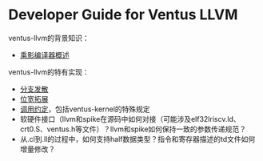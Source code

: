 # Developer Guide for Ventus LLVM

ventus-llvm的背景知识：
- [乘影编译器概述](./乘影编译器概述)

ventus-llvm的特有实现：
- [分支发散](./分支发散.md)
- [位宽拓展](./位宽拓展.md)
- [调用约定](./调用约定.md)，包括ventus-kernel的特殊规定
- 软硬件接口（llvm和spike在源码中如何对接（可能涉及elf32lriscv.ld、crt0.S、ventus.h等文件）？llvm和spike如何保持一致的参数传递规范？
- 从.cl到.ll的过程中，如何支持half数据类型？指令和寄存器描述的td文件如何增量修改？
